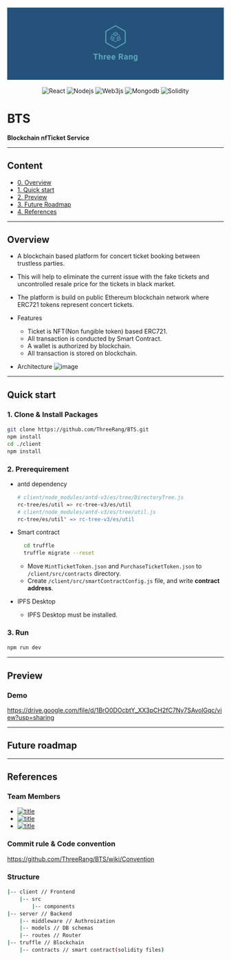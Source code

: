 <div align="center">
    <p align="center">
      <img src="./image/logoImage/twitter_header_photo_2.png" alt="Three Rang Logo" />
    </p>
</div>

<div align="center">

![React](https://img.shields.io/badge/React-61DAFB?style=flat-square&logo=React&logoColor=white)
![Nodejs](https://img.shields.io/badge/Node.js-339933?style=flat-square&logo=Node.js&logoColor=white)
![Web3js](https://img.shields.io/badge/Web3.js-F16822?style=flat-square&logo=Web3.js&logoColor=white)
![Mongodb](https://img.shields.io/badge/MongoDB-47A248?style=flat-square&logo=MongoDB&logoColor=white)
![Solidity](https://img.shields.io/badge/Solidity-363636?style=flat-square&logo=Solidity&logoColor=white)

</div>

# BTS

**Blockchain nfTicket Service**

---

## Content

- [0. Overview](#overview)
- [1. Quick start](#quick-start)
- [2. Preview](#preview)
- [3. Future Roadmap](#future-roadmap)
- [4. References](#references)

---

## Overview

- A blockchain based platform for concert ticket booking between trustless parties.
- This will help to eliminate the current issue with the fake tickets and uncontrolled resale price for the tickets in black market.
- The platform is build on public Ethereum blockchain network where ERC721 tokens represent concert tickets.

- Features

  - Ticket is NFT(Non fungible token) based ERC721.
  - All transaction is conducted by Smart Contract.
  - A wallet is authorized by blockchain.
  - All transaction is stored on blockchain.

- Architecture
  ![image](https://user-images.githubusercontent.com/48934522/193894308-089e98b4-c033-49bd-990a-c72583fd172e.png)

---

## Quick start

### 1. Clone & Install Packages

```bash
git clone https://github.com/ThreeRang/BTS.git
npm install
cd ./client
npm install
```

### 2. Prerequirement

- antd dependency

  ```bash
  # client/node_modules/antd-v3/es/tree/DirectoryTree.js
  rc-tree/es/util => rc-tree-v3/es/util
  # client/node_modules/antd-v3/es/tree/util.js
  rc-tree/es/util" => rc-tree-v3/es/util
  ```

- Smart contract

  ```bash
    cd truffle
    truffle migrate --reset
  ```

  - Move `MintTicketToken.json` and `PurchaseTicketToken.json` to `/client/src/contracts` directory.
  - Create `/client/src/smartContractConfig.js` file, and write **contract address**.

- IPFS Desktop
  - IPFS Desktop must be installed.

### 3. Run

```bash
npm run dev
```

---

## Preview

### Demo

<https://drive.google.com/file/d/1BrO0DOcbtY_XX3pCH2fC7Ny7SAvolGqc/view?usp=sharing>

---

## Future roadmap

---

## References

### Team Members

- [![title](https://img.shields.io/badge/DEVLOPER-Song-123456)](https://github.com/songjaesong)
- [![title](https://img.shields.io/badge/DEVLOPER-Kwon-123456)](https://github.com/2ternal)
- [![title](https://img.shields.io/badge/DEVLOPER-Park-123456)](https://github.com/https://github.com/koreandrum97)

### Commit rule & Code convention

<https://github.com/ThreeRang/BTS/wiki/Convention>

### Structure

```bash
|-- client // Frontend
    |-- src
        |-- components
|-- server // Backend
    |-- middleware // Authroization
    |-- models // DB schemas
    |-- routes // Router
|-- truffle // Blockchain
    |-- contracts // smart contract(solidity files)
```
